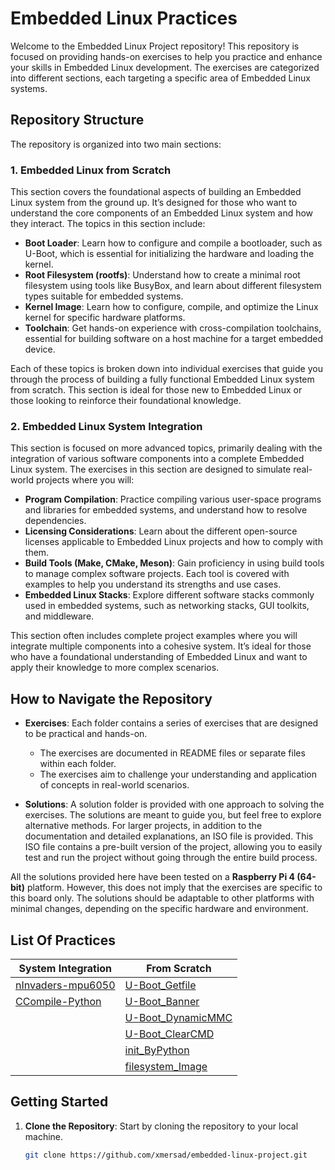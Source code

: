 # Embedded Linux Practices

Welcome to the Embedded Linux Project repository! This repository is focused on providing hands-on exercises to help you practice and enhance your skills in Embedded Linux development. The exercises are categorized into different sections, each targeting a specific area of Embedded Linux systems.

## Repository Structure

The repository is organized into two main sections:

### 1. Embedded Linux from Scratch
This section covers the foundational aspects of building an Embedded Linux system from the ground up. It’s designed for those who want to understand the core components of an Embedded Linux system and how they interact. The topics in this section include:

- **Boot Loader**: Learn how to configure and compile a bootloader, such as U-Boot, which is essential for initializing the hardware and loading the kernel.
- **Root Filesystem (rootfs)**: Understand how to create a minimal root filesystem using tools like BusyBox, and learn about different filesystem types suitable for embedded systems.
- **Kernel Image**: Learn how to configure, compile, and optimize the Linux kernel for specific hardware platforms.
- **Toolchain**: Get hands-on experience with cross-compilation toolchains, essential for building software on a host machine for a target embedded device.

Each of these topics is broken down into individual exercises that guide you through the process of building a fully functional Embedded Linux system from scratch. This section is ideal for those new to Embedded Linux or those looking to reinforce their foundational knowledge.

### 2. Embedded Linux System Integration
This section is focused on more advanced topics, primarily dealing with the integration of various software components into a complete Embedded Linux system. The exercises in this section are designed to simulate real-world projects where you will:

- **Program Compilation**: Practice compiling various user-space programs and libraries for embedded systems, and understand how to resolve dependencies.
- **Licensing Considerations**: Learn about the different open-source licenses applicable to Embedded Linux projects and how to comply with them.
- **Build Tools (Make, CMake, Meson)**: Gain proficiency in using build tools to manage complex software projects. Each tool is covered with examples to help you understand its strengths and use cases.
- **Embedded Linux Stacks**: Explore different software stacks commonly used in embedded systems, such as networking stacks, GUI toolkits, and middleware.

This section often includes complete project examples where you will integrate multiple components into a cohesive system. It’s ideal for those who have a foundational understanding of Embedded Linux and want to apply their knowledge to more complex scenarios.

## How to Navigate the Repository

- **Exercises**: Each folder contains a series of exercises that are designed to be practical and hands-on.
  - The exercises are documented in README files or separate files within each folder.
  - The exercises aim to challenge your understanding and application of concepts in real-world scenarios.

- **Solutions**: A solution folder is provided with one approach to solving the exercises. The solutions are meant to guide you, but feel free to explore alternative methods. For larger projects, in addition to the documentation and detailed explanations, an ISO file is provided. This ISO file contains a pre-built version of the project, allowing you to easily test and run the project without going through the entire build process.

All the solutions provided here have been tested on a **Raspberry Pi 4 (64-bit)** platform. However, this does not imply that the exercises are specific to this board only. The solutions should be adaptable to other platforms with minimal changes, depending on the specific hardware and environment.

## List Of Practices 

| System Integration                             | From Scratch                                |
|------------------------------------------------|---------------------------------------------|
| [nInvaders-mpu6050](https://github.com/xmersad/Embedded-Linux-Practices/tree/main/Embedded-Linux-System-Integration/nInvaders-mpu6050) | [U-Boot_Getfile](https://github.com/xmersad/Embedded-Linux-Practices/tree/main/Embedded-Linux-From-Scratch/U-Boot_Getfile)      |
| [CCompile-Python](https://github.com/xmersad/Embedded-Linux-Practices/tree/main/Embedded-Linux-System-Integration/CCompiling-Python)                                     | [U-Boot_Banner](https://github.com/xmersad/Embedded-Linux-Practices/tree/main/Embedded-Linux-From-Scratch/U-Boot_Banner)       |
|                                          | [U-Boot_DynamicMMC](https://github.com/xmersad/Embedded-Linux-Practices/tree/main/Embedded-Linux-From-Scratch/U-Boot_DynamicMMC) |
|                                          | [U-Boot_ClearCMD](https://github.com/xmersad/Embedded-Linux-Practices/tree/main/Embedded-Linux-From-Scratch/U-Boot_ClearCMD)    |
|                                          | [init_ByPython](https://github.com/xmersad/Embedded-Linux-Practices/tree/main/Embedded-Linux-From-Scratch/init_ByPython)  |
|                                          | [filesystem_Image](https://github.com/xmersad/Embedded-Linux-Practices/tree/main/Embedded-Linux-From-Scratch/filesystem_Image)  |

## Getting Started

1. **Clone the Repository**: Start by cloning the repository to your local machine.

   ```bash
   git clone https://github.com/xmersad/embedded-linux-project.git
